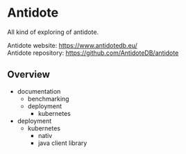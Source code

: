 # Antidote
All kind of exploring of antidote.

Antidote website: https://www.antidotedb.eu/  
Antidote repository: https://github.com/AntidoteDB/antidote

## Overview

- documentation
	- benchmarking
	- deployment
		- kubernetes
- deployment
	- kubernetes
		- nativ
		- java client library
